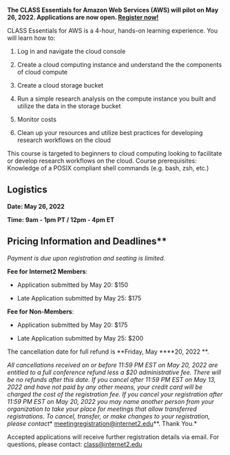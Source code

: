 **The CLASS Essentials for Amazon Web Services (AWS) will pilot on May 26, 2022. Applications are now open. [Register now!](https://service5.internet2.edu/reg/events/CAWS-52622/registrations)**

CLASS Essentials for AWS is a 4-hour, hands-on learning experience. You will learn how to:

1. Log in and navigate the cloud console

2. Create a cloud computing instance and understand the the components of cloud compute

3. Create a cloud storage bucket

4. Run a simple research analysis on the compute instance you built and utilize the data in the storage bucket

5. Monitor costs

6. Clean up your resources and utilize best practices for developing research workflows on the cloud

This course is targeted to beginners to cloud computing looking to facilitate or develop research workflows on the cloud. Course prerequisites: Knowledge of a POSIX compliant shell commands (e.g. bash, zsh, etc.)

## Logistics

**Date: May 26, 2022**

**Time: 9am - 1pm PT / 12pm - 4pm ET**

## Pricing Information and Deadlines**

*Payment is due upon registration and seating is limited.*

**Fee for** **Internet2 Members**:

* Application submitted by May 20: $150

* Late Application submitted by May 25: $175

**Fee for** **Non-Members**:

* Application submitted by May 20: $175

* Late Application submitted by May 25: $200

The cancellation date for full refund  is **Friday, May ****20, 2022 **.

*All cancellations received on or before 11:59 PM EST on May 20, 2022 are entitled to a full conference refund less a $20 administrative fee. There will be no refunds after this date. If you cancel after 11:59 PM EST on May 13, 2022 and have not paid by any other means, your credit card will be charged the cost of the registration fee. If you cancel your registration after 11:59 PM EST on May 20, 2022 you may name another person from your organization to take your place for meetings that allow transferred registrations. To cancel, transfer, or make changes to your registration, please contact** meetingregistration@internet2.edu**. Thank You.*

Accepted applications will receive further registration details via email. For questions, please contact: class@internet2.edu
